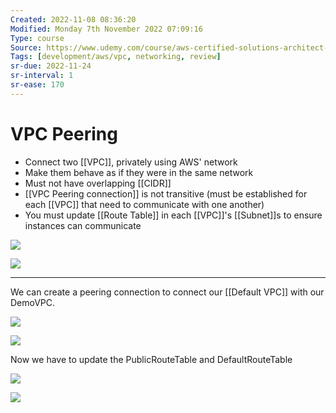```yaml
---
Created: 2022-11-08 08:36:20
Modified: Monday 7th November 2022 07:09:16
Type: course
Source: https://www.udemy.com/course/aws-certified-solutions-architect-associate-saa-c01/?xref=E0Aed11STH4LPUQvCz0GJFABTmM=
Tags: [development/aws/vpc, networking, review]
sr-due: 2022-11-24
sr-interval: 1
sr-ease: 170
---
```


# VPC Peering

- Connect two [[VPC]], privately using AWS' network
- Make them behave as if they were in the same network
- Must not have overlapping [[CIDR]]
- [[VPC Peering connection]] is not transitive (must be established for each [[VPC]] that need to communicate with one another)
- You must update [[Route Table]] in each [[VPC]]'s [[Subnet]]s to ensure instances can communicate

![](2020-01-01-17-30-58.png)

![](2020-01-01-17-31-27.png)

--- 

We can create a peering connection to connect our [[Default VPC]] with our DemoVPC.

![](2020-01-01-17-33-22.png)

![](2020-01-01-17-33-55.png)

Now we have to update the PublicRouteTable and DefaultRouteTable

![](2020-01-01-17-36-03.png)

![](2020-01-01-17-36-39.png)